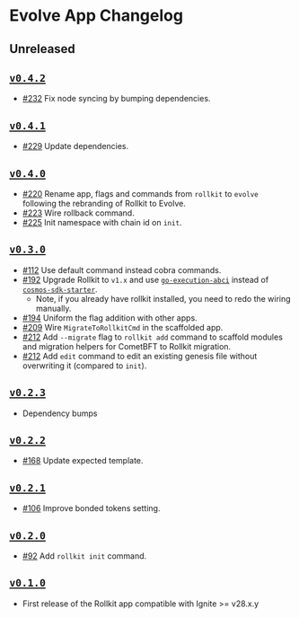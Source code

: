 # Evolve App Changelog

## Unreleased

## [`v0.4.2`](https://github.com/ignite/apps/releases/tag/evolve/v0.4.2)

- [#232](https://github.com/ignite/apps/pull/232) Fix node syncing by bumping dependencies.

## [`v0.4.1`](https://github.com/ignite/apps/releases/tag/evolve/v0.4.1)

- [#229](https://github.com/ignite/apps/pull/229) Update dependencies.

## [`v0.4.0`](https://github.com/ignite/apps/releases/tag/evolve/v0.4.0)

- [#220](https://github.com/ignite/apps/pull/220) Rename app, flags and commands from `rollkit` to `evolve` following the rebranding of Rollkit to Evolve.
- [#223](https://github.com/ignite/apps/pull/223) Wire rollback command.
- [#225](https://github.com/ignite/apps/pull/225) Init namespace with chain id on `init`.

## [`v0.3.0`](https://github.com/ignite/apps/releases/tag/rollkit/v0.3.0)

- [#112](https://github.com/ignite/apps/pull/112) Use default command instead cobra commands.
- [#192](https://github.com/ignite/apps/pull/192) Upgrade Rollkit to `v1.x` and use [`go-execution-abci`](https://github.com/evstack/ev-abci) instead of [`cosmos-sdk-starter`](https://github.com/rollkit/cosmos-sdk-starter).
  - Note, if you already have rollkit installed, you need to redo the wiring manually.
- [#194](https://github.com/ignite/apps/pull/194) Uniform the flag addition with other apps.
- [#209](https://github.com/ignite/apps/pull/209) Wire `MigrateToRollkitCmd` in the scaffolded app.
- [#212](https://github.com/ignite/apps/pull/212) Add `--migrate` flag to `rollkit add` command to scaffold modules and migration helpers for CometBFT to Rollkit migration.
- [#212](https://github.com/ignite/apps/pull/212) Add `edit` command to edit an existing genesis file without overwriting it (compared to `init`).

## [`v0.2.3`](https://github.com/ignite/apps/releases/tag/rollkit/v0.2.3)

- Dependency bumps

## [`v0.2.2`](https://github.com/ignite/apps/releases/tag/rollkit/v0.2.2)

- [#168](https://github.com/ignite/apps/pull/168) Update expected template.

## [`v0.2.1`](https://github.com/ignite/apps/releases/tag/rollkit/v0.2.1)

- [#106](https://github.com/ignite/apps/pull/106) Improve bonded tokens setting.

## [`v0.2.0`](https://github.com/ignite/apps/releases/tag/rollkit/v0.2.0)

- [#92](https://github.com/ignite/apps/pull/92) Add `rollkit init` command.

## [`v0.1.0`](https://github.com/ignite/apps/releases/tag/rollkit/v0.1.0)

- First release of the Rollkit app compatible with Ignite >= v28.x.y
